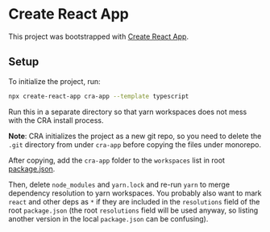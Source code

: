 # Create React App

This project was bootstrapped with [Create React App](https://github.com/facebook/create-react-app).

## Setup

To initialize the project, run:

```sh
npx create-react-app cra-app --template typescript
```

Run this in a separate directory so that yarn workspaces does not mess with
the CRA install process.

**Note**: CRA initializes the project as a new git repo, so you need to
delete the `.git` directory from under `cra-app` before copying the files
under monorepo.

After copying, add the `cra-app` folder to the `workspaces` list in root
[package.json](../package.json).

Then, delete `node_modules` and `yarn.lock` and re-run `yarn` to merge
dependency resolution to yarn workspaces. You probably also want to mark
`react` and other deps as `*` if they are included in the `resolutions` field
of the root `package.json` (the root `resolutions` field will be used anyway,
so listing another version in the local `package.json` can be confusing).
